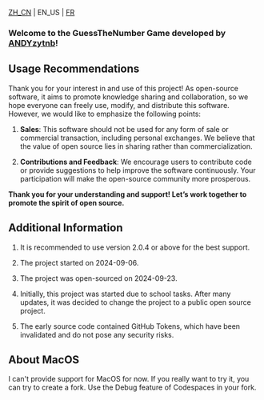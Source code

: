 [ZH_CN](https://github.com/ANDYzytnb/GuessTheNumber/blob/main/README.md) | EN_US | [FR](https://github.com/ANDYzytnb/GuessTheNumber/blob/main/readme_translate/README_FR.md)

### Welcome to the GuessTheNumber Game developed by [ANDYzytnb](https://github.com/ANDYzytnb)!

## Usage Recommendations

Thank you for your interest in and use of this project! As open-source software, it aims to promote knowledge sharing and collaboration, so we hope everyone can freely use, modify, and distribute this software. However, we would like to emphasize the following points:

1. **Sales**: This software should not be used for any form of sale or commercial transaction, including personal exchanges. We believe that the value of open source lies in sharing rather than commercialization.

2. **Contributions and Feedback**: We encourage users to contribute code or provide suggestions to help improve the software continuously. Your participation will make the open-source community more prosperous.

**Thank you for your understanding and support! Let’s work together to promote the spirit of open source.**

## Additional Information

1. It is recommended to use version 2.0.4 or above for the best support.

2. The project started on 2024-09-06.

3. The project was open-sourced on 2024-09-23.

4. Initially, this project was started due to school tasks. After many updates, it was decided to change the project to a public open source project.

5. The early source code contained GitHub Tokens, which have been invalidated and do not pose any security risks.

## About MacOS

I can't provide support for MacOS for now. If you really want to try it, you can try to create a fork. Use the Debug feature of Codespaces in your fork.
